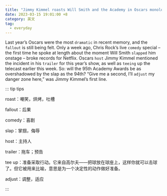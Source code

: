 ```yaml
---
title: "Jimmy Kimmel roasts Will Smith and the Academy in Oscars monologue"
date: 2023-03-15 19:01:00 +8
category: 英文
tag:
  - everyday
---
```


Last year’s Oscars were the most `dramatic` in recent memory, and the `fallout` is still being felt. Only a week ago, Chris Rock’s live `comedy` special – the first time he spoke at length about the moment Will Smith `slapped` him onstage – broke records for Netflix. Oscars `host` Jimmy Kimmel mentioned the incident in his `trailer` for this year’s show, as well as `teeing` up the telecast earlier this week. So: will the 95th Academy Awards be as overshadowed by the slap as the 94th? “Give me a second, I’ll `adjust` my danger zone here,” was Jimmy Kimmel’s first line.

::: tip tips

roast：嘲笑，烘烤，吐槽

fallout：后果

comedy：喜剧

slap：掌掴，侮辱

host：主持人

trailer：拖车；预告

tee up：准备采取行动。它来自高尔夫——把球放在球座上，这样你就可以击球了。但它被用来比喻，意思是为一个决定性的动作做好准备。

adjust：调整，适应

:::
